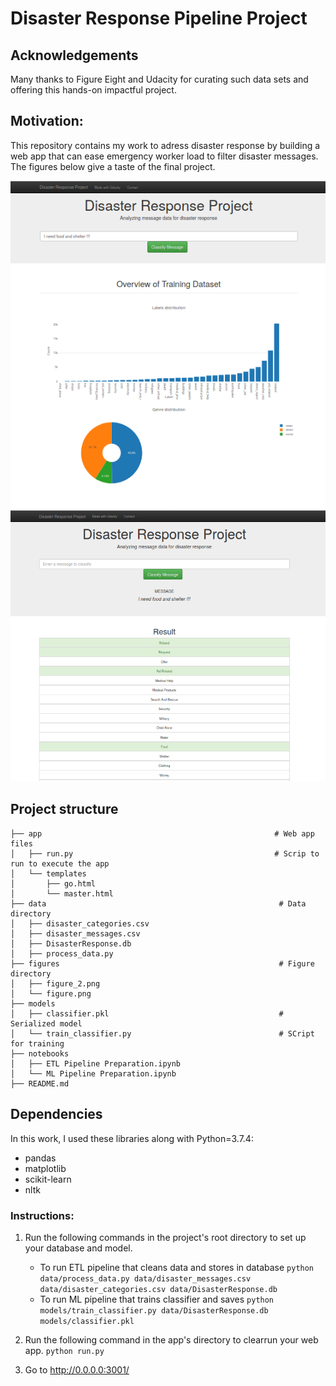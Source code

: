 # Disaster Response Pipeline Project

## Acknowledgements
Many thanks to Figure Eight and Udacity for curating such data sets and offering this hands-on impactful project.

## Motivation:
This repository contains my work to adress disaster response by building a web app that can ease emergency worker load to filter disaster messages. The figures below give a taste of the final project.

![Figure 1](https://raw.githubusercontent.com/aydi-abdelkarim/udacity-data-engineering/master/figures/figure.png)
![Figure 2](https://raw.githubusercontent.com/aydi-abdelkarim/udacity-data-engineering/master/figures/figure_2.png)


## Project structure
```
├── app                                                    # Web app files
│   ├── run.py                                             # Scrip to run to execute the app
│   └── templates
│       ├── go.html
│       └── master.html
├── data                                                    # Data directory
│   ├── disaster_categories.csv
│   ├── disaster_messages.csv
│   ├── DisasterResponse.db
│   ├── process_data.py
├── figures                                                 # Figure directory
│   ├── figure_2.png
│   └── figure.png
├── models                                                  
│   ├── classifier.pkl                                      # Serialized model
│   └── train_classifier.py                                 # SCript for training
├── notebooks
│   ├── ETL Pipeline Preparation.ipynb
│   └── ML Pipeline Preparation.ipynb
├── README.md

```

## Dependencies
In this work, I used these libraries along with Python=3.7.4:
- pandas
- matplotlib
- scikit-learn
- nltk

### Instructions:
1. Run the following commands in the project's root directory to set up your database and model.

    - To run ETL pipeline that cleans data and stores in database
        `python data/process_data.py data/disaster_messages.csv data/disaster_categories.csv data/DisasterResponse.db`
    - To run ML pipeline that trains classifier and saves
        `python models/train_classifier.py data/DisasterResponse.db models/classifier.pkl`

2. Run the following command in the app's directory to clearrun your web app.
    `python run.py`

3. Go to http://0.0.0.0:3001/

